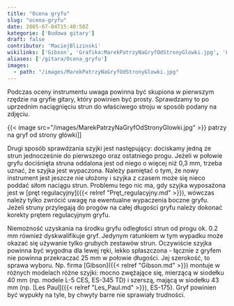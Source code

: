 ```yaml
---
title: "Ocena gryfu"
slug: "ocena-gryfu"
date: 2005-07-04T15:40:58Z
kategorie: ['Budowa gitary']
draft: false
contributor: 'MaciejBlizinski'
wikilinks: ['Gibson', 'Grafika:MarekPatrzyNaGryfOdStronyGlowki.jpg', 'Les_Paul', 'pr%C4%99t_regulacyjny']
aliases: ['/gitara/Ocena_gryfu']
images:
  - path: "/images/MarekPatrzyNaGryfOdStronyGlowki.jpg"
---
```

Podczas oceny instrumentu uwaga powinna być skupiona w pierwszym rzędzie
na gryfie gitary, który powinien być prosty. Sprawdzamy to po uprzednim
naciągnięciu strun do właściwego stroju w sposób podany na zdjęciu.

{{< image src="/images/MarekPatrzyNaGryfOdStronyGlowki.jpg" >}} patrzy
na gryf od strony główki\]\]

Drugi sposób sprawdzania szyjki jest następujący: dociskamy jedną ze
strun jednocześnie do pierwszego oraz ostatniego progu. Jeżeli w połowie
gryfu dociśnięta struna oddalona jest od niego o więcej niż 0,3 mm,
trzeba uznać, że szyjka jest wypaczona. Należy pamiętać o tym, że nowy
instrument jest jeszcze nie ułożony i szyjka z czasem może się nieco
poddać siłom naciągu strun. Problemu tego nic ma, gdy szyjka wyposażona
jest w [pręt regulacyjny]({{< relref "Pręt_regulacyjny.md" >}}), wówczas należy
tylko zwrócić uwagę na ewentualne wypaczenia boczne gryfu. Jeżeli struny
przylegają do progów na całej długości gryfu należy dokonać korekty
prętem regulacyjnym gryfu.

Niemożność uzyskania na środku gryfu odległości strun od progu ok. 0.2
mm również dyskwalifikuje gryf. Jedynym ratunkiem w tym wypadku może
okazać się używanie tylko grubych zestawów strun. Oczywiście szyjka
powinna być wygodna dla lewej ręki, lekko spłaszczona - łącznie z gryfem
nie powinna przekraczać 25 mm w połowie długości. Jej szerokość, to
sprawa wyboru. Np. firma [Gibson]({{< relref "Gibson.md" >}}) montuje w różnych
modelach różne szyjki: mocno zwężające się, mierzącą w siodełku 40 mm
(np. modele L-5 CES, ES-345 TD) i szerszą, mającą w siodełku 43 mm (np.
[Les Paul]({{< relref "Les_Paul.md" >}}), ES-175). Gryf powinien być wypukły na
tyle, by chwyty barre nie sprawiały trudności.

